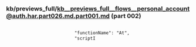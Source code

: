 ### kb/previews_full/kb__previews_full__flows__personal_account@auth.har.part026.md.part001.md (part 002)

```md

                          "functionName": "At",
                          "scriptI
```

```
